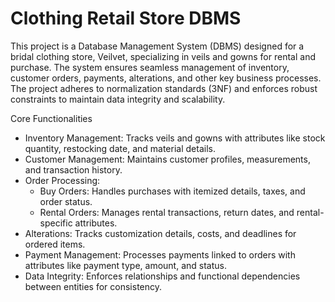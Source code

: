 # Clothing Retail Store DBMS
This project is a Database Management System (DBMS) designed for a bridal clothing store, Veilvet, specializing in veils and gowns for rental and purchase. The system ensures seamless management of inventory, customer orders, payments, alterations, and other key business processes. The project adheres to normalization standards (3NF) and enforces robust constraints to maintain data integrity and scalability.

Core Functionalities

- Inventory Management: Tracks veils and gowns with attributes like stock quantity, restocking date, and material details.
- Customer Management: Maintains customer profiles, measurements, and transaction history.
- Order Processing:
  - Buy Orders: Handles purchases with itemized details, taxes, and order status.
  - Rental Orders: Manages rental transactions, return dates, and rental-specific attributes.
- Alterations: Tracks customization details, costs, and deadlines for ordered items.
- Payment Management: Processes payments linked to orders with attributes like payment type, amount, and status.
- Data Integrity: Enforces relationships and functional dependencies between entities for consistency.
